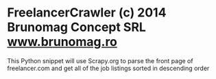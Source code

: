 FreelancerCrawler
(c) 2014 Brunomag Concept SRL
www.brunomag.ro
=================
This Python snippet will use Scrapy.org to parse the front page of freelancer.com and get all of the job listings sorted in descending order
